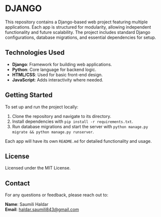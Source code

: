 # DJANGO

This repository contains a Django-based web project featuring multiple applications. Each app is structured for modularity, allowing independent functionality and future scalability. The project includes standard Django configurations, database migrations, and essential dependencies for setup.

## Technologies Used

- **Django**: Framework for building web applications.
- **Python**: Core language for backend logic.
- **HTML/CSS**: Used for basic front-end design.
- **JavaScript**: Adds interactivity where needed.

## Getting Started

To set up and run the project locally:

1. Clone the repository and navigate to its directory.
2. Install dependencies with `pip install -r requirements.txt`.
3. Run database migrations and start the server with `python manage.py migrate && python manage.py runserver`.

Each app will have its own `README.md` for detailed functionality and usage.

## License

Licensed under the MIT License.

## Contact

For any questions or feedback, please reach out to:

**Name**: Saumili Haldar  
**Email**: haldar.saumili843@gmail.com
